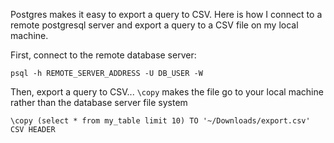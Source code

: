 Postgres makes it easy to export a query to CSV. Here is how I connect to a remote postgresql server and export a query to a CSV file on my local machine. 

First, connect to the remote database server:

~~~
psql -h REMOTE_SERVER_ADDRESS -U DB_USER -W
~~~

Then, export a query to CSV... ```\copy``` makes the file go to your local machine rather than the database server file system

~~~
\copy (select * from my_table limit 10) TO '~/Downloads/export.csv' CSV HEADER
~~~
